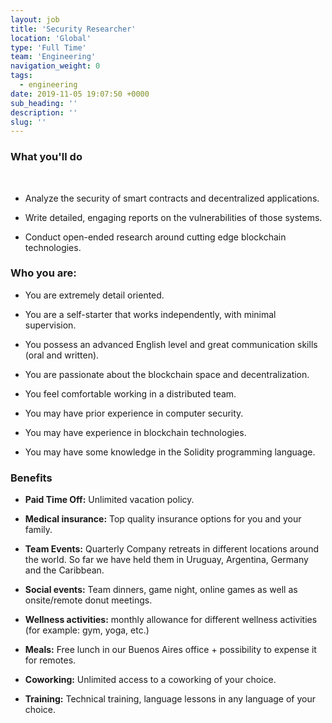 ```yaml
---
layout: job
title: 'Security Researcher'
location: 'Global'
type: 'Full Time'
team: 'Engineering'
navigation_weight: 0
tags:
  - engineering
date: 2019-11-05 19:07:50 +0000
sub_heading: ''
description: ''
slug: ''
---
```


<div class="requirements">
  <h3 class="job-description-title">What you'll do</h3>
  <br/>
  <ul>
    <li><p>Analyze the security of smart contracts and decentralized applications.</p></li>
    <li><p>Write detailed, engaging reports on the vulnerabilities of those systems.</p></li>
    <li><p>Conduct open-ended research around cutting edge blockchain technologies.</p></li>
  </ul>
</div>
<div class="requirements">
  <h3 class="job-description-title">Who you are:</h3>
  <ul>
    <li><p>You are extremely detail oriented.</p></li>
    <li><p>You are a self-starter that works independently, with minimal supervision.</p></li>
    <li><p>You possess an advanced English level and great communication skills (oral and written).</p></li>
    <li><p>You are passionate about the blockchain space and decentralization.</p></li>
    <li><p>You feel comfortable working in a distributed team.</p></li>
    <li><p>You may have prior experience in computer security.</p></li>
    <li><p>You may have experience in blockchain technologies.</p></li>
    <li><p>You may have some knowledge in the Solidity programming language.</p></li>
  </ul>
</div>
<div class="requirements">
  <h3 class="job-description-title">Benefits</h3>
  <ul>
    <li><p><b>Paid Time Off:</b> Unlimited vacation policy.</p></li>
    <li><p><b>Medical insurance:</b> Top quality insurance options for you and your family. </p></li>
    <li><p><b>Team Events:</b> Quarterly Company retreats in different locations around the world. So far we have held them in Uruguay, Argentina, Germany and the Caribbean.</p></li>
    <li><p><b>Social events:</b> Team dinners, game night, online games as well as onsite/remote donut meetings.</p></li>
    <li><p><b>Wellness activities:</b> monthly allowance for different wellness activities (for example: gym, yoga, etc.)</p></li>
    <li><p><b>Meals:</b> Free lunch in our Buenos Aires office + possibility to expense it for remotes.</p></li>
    <li><p><b>Coworking:</b> Unlimited access to a coworking of your choice.</p></li>
    <li><p><b>Training:</b> Technical training, language lessons in any language of your choice.</p></li>
  </ul>
</div>